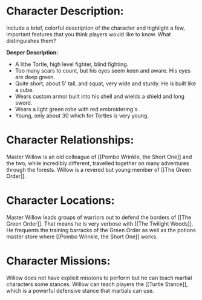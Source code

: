 # Character Description:
Include a brief, colorful description of the character and highlight a few, important features that you think players would like to know. What distinguishes them?

**Deeper Description:**
-  A lithe Tortle, high level fighter, blind fighting.
-  Too many scars to count, but his eyes seem keen and aware. His eyes are deep green.
-  Quite short, about 5' tall, and squat, very wide and sturdy. He is built like a cube.
-  Wears custom armor built into his shell and wields a shield and long sword.
-  Wears a light green robe with red embroidering's. 
-  Young, only about 30 which for Tortles is very young.
# Character Relationships:
Master Willow is an old colleague of [[Pombo Wrinkle, the Short One]] and the two, while incredibly different, travelled together on many adventures through the forests. Willow is a revered but young member of [[The Green Order]]. 

# Character Locations:
Master Willow leads groups of warriors out to defend the borders of [[The Green Order]]. That means he is very verbose with [[The Twilight Woods]]. He frequents the training barracks of the Green Order as well as the potions master store where [[Pombo Wrinkle, the Short One]] works. 

# Character Missions:
Willow does not have explicit missions to perform but he can teach martial characters some stances. Willow can teach players the [[Turtle Stance]], which is a powerful defensive stance that martials can use.